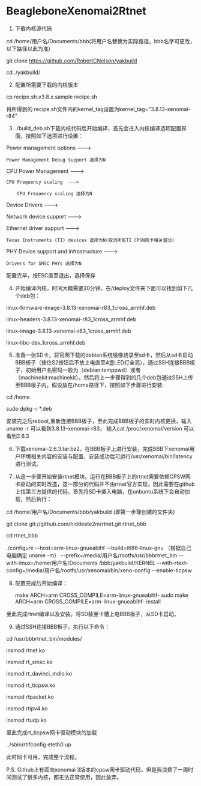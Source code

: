 # BeagleboneXenomai2Rtnet
1.	下载内核源代码

cd /home/用户名/Documents/bbb(将用户名替换为实际路径，bbb名字可更改，以下路径以此为准)

git clone https://github.com/RobertCNelson/yakbuild

cd ./yakbuild/

2.	配置所需要下载的内核版本

cp recipe.sh.v3.8.x.sample recipe.sh

将所得到的 recipe.sh文件内的kernel_tag设置为kernel_tag="3.8.13-xenomai-r84" 

3.	./build_deb.sh下载内核代码后开始编译，首先会进入内核编译选项配置界面，按照如下选项进行设置：

Power management options  --->

	Power Management Debug Support 选择为N

CPU Power Management  --->

	CPU Frequency scaling  --->
	
		CPU Frequency scaling 选择为N
		
Device Drivers  --->

Network device support  --->

Ethernet driver support  --->

	Texas Instruments (TI) devices 选择为N(取消所有TI CPSW网卡相关驱动)
	
PHY Device support and infrastructure  --->

	Drivers for SMSC PHYs 选择为N
	
配置完毕，按ESC直至退出，选择保存

4.	开始编译内核，时间大概需要20分钟，在/deploy文件夹下面可以找到如下几个deb包：

linux-firmware-image-3.8.13-xenomai-r83_1cross_armhf.deb

linux-headers-3.8.13-xenomai-r83_1cross_armhf.deb

linux-image-3.8.13-xenomai-r83_1cross_armhf.deb

linux-libc-dev_1cross_armhf.deb

5.	准备一张SD卡，将官网下载的debian系统镜像烧录至sd卡，然后从sd卡启动BBB板子（按住S2按钮后不放上电直至4盏LED灯全亮），通过SSH连接BBB板子，初始用户名密码一般为（debian:temppwd）或者（machinekit:machinekit）。然后将上一步骤得到的几个deb包通过SSH上传至BBB板子内，假设放在/home路径下，按照如下步骤进行安装:

cd /home

sudo dpkg -i *.deb

安装完之后reboot,重新连接BBB板子，至此完成BBB板子的实时内核更换，输入uname -r 可以看到3.8.13-xenomai-r83， 输入cat /proc/xenomai/version 可以看到2.6.3

6.	下载xenomai-2.6.3.tar.bz2，在BBB板子上进行安装，完成BBB下xenomai用户环境相关内容的安装与配置，安装成功后可运行/usr/xenomai/bin/latency 进行测试。

7.	从这一步骤开始安装rtnet模块。运行在BBB板子上的rtnet需要依赖CPSW网卡驱动的实时改造，这一部分的代码并不由rtnet官方实现，因此需要在github上找第三方提供的代码。首先将SD卡插入电脑，在unbuntu系统下会自动加载，然后执行：

cd /home/用户名/Documents/bbb/yakbuild (即第一步骤创建的文件夹)

git clone git://github.com/hiddeate2m/rtnet.git rtnet_bbb

cd rtnet_bbb

./configure --host=arm-linux-gnueabihf
 --build=i686-linux-gnu （根据自己电脑确定 uname -m）
 --prefix=/media/用户名/rootfs/usr/bbbrtnet_bin
 --with-linux=/home/用户名/Documents /bbb/yakbuild/KERNEL
 --with-rtext-config=/media/用户名/rootfs/usr/xenomai/bin/xeno-config
 --enable-ticpsw
 
8.	配置完成后开始编译：

	make ARCH=arm CROSS_COMPILE=arm-linux-gnueabihf- 
sudo make ARCH=arm CROSS_COMPILE=arm-linux-gnueabihf- install

至此完成rtnet编译以及安装。将SD装至卡槽上电BBB板子，从SD卡启动。

9.	通过SSH连接BBB板子，执行以下命令：

cd /usr/bbbrtnet_bin/modules/

insmod rtnet.ko

insmod rt_smsc.ko

insmod rt_davinci_mdio.ko

insmod rt_ticpsw.ko

insmod rtpacket.ko

insmod rtipv4.ko

insmod rtudp.ko 

至此完成rt_ticpsw网卡驱动模块的加载

../sbin/rtifconfig eteth0 up

此时网卡可用，完成整个流程。




P.S. Github上有面向xenomai 3版本的cpsw网卡驱动代码，但是我浪费了一周时间测试了很多内核，都无法正常使用，因此放弃。
